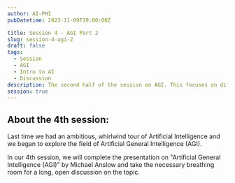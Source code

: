 ```yaml
---
author: AI-PHI
pubDatetime: 2023-11-09T19:00:00Z

title: Session 4 - AGI Part 2
slug: session-4-agi-2
draft: false
tags:
  - Session
  - AGI
  - Intro to AI
  - Discussion
description: The second half of the session on AGI. This focuses on different approaches to characterising AGI and finishes with an exploration of the "Sparks of AGI" paper.
session: true
---
```


## About the 4th session:

Last time we had an ambitious, whirlwind tour of Artificial Intelligence and we began to explore the field of Artificial General Intelligence (AGI).

In our 4th session, we will complete the presentation on "Artificial General Intelligence (AGI)" by Michael Anslow and take the necessary breathing room for a long, open discussion on the topic.
